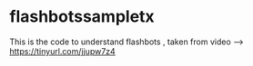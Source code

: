 # flashbotssampletx
This is the code to understand flashbots , taken from video --> https://tinyurl.com/jjupw7z4 
